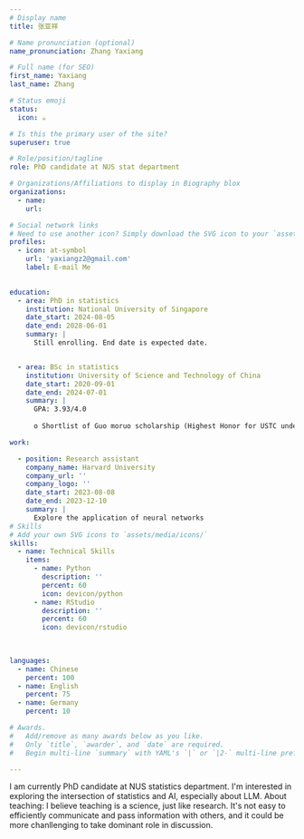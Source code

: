```yaml
---
# Display name
title: 张亚祥

# Name pronunciation (optional)
name_pronunciation: Zhang Yaxiang

# Full name (for SEO)
first_name: Yaxiang
last_name: Zhang

# Status emoji
status:
  icon: ☕️

# Is this the primary user of the site?
superuser: true

# Role/position/tagline
role: PhD candidate at NUS stat department

# Organizations/Affiliations to display in Biography blox
organizations:
  - name: 
    url: 

# Social network links
# Need to use another icon? Simply download the SVG icon to your `assets/media/icons/` folder.
profiles:
  - icon: at-symbol
    url: 'yaxiangz2@gmail.com'
    label: E-mail Me
  

education:
  - area: PhD in statistics 
    institution: National University of Singapore
    date_start: 2024-08-05
    date_end: 2028-06-01 
    summary: |
      Still enrolling. End date is expected date.


  - area: BSc in statistics
    institution: University of Science and Technology of China
    date_start: 2020-09-01
    date_end: 2024-07-01
    summary: |
      GPA: 3.93/4.0
      
      o	Shortlist of Guo moruo scholarship (Highest Honor for USTC undergraduate)	 

work:

  - position: Research assistant
    company_name: Harvard University
    company_url: ''
    company_logo: ''
    date_start: 2023-08-08
    date_end: 2023-12-10
    summary: |
      Explore the application of neural networks
# Skills
# Add your own SVG icons to `assets/media/icons/`
skills:
  - name: Technical Skills
    items:
      - name: Python
        description: ''
        percent: 60
        icon: devicon/python
      - name: RStudio
        description: ''
        percent: 60
        icon: devicon/rstudio
        
 

languages:
  - name: Chinese
    percent: 100
  - name: English
    percent: 75
  - name: Germany
    percent: 10

# Awards.
#   Add/remove as many awards below as you like.
#   Only `title`, `awarder`, and `date` are required.
#   Begin multi-line `summary` with YAML's `|` or `|2-` multi-line prefix and indent 2 spaces below.

---
```


I am currently PhD candidate at NUS statistics department. I'm interested in exploring the intersection of statistics and AI, especially about LLM.
About teaching: I believe teaching is a science, just like research. It's not easy to efficiently communicate and pass information with others, and it could be more chanllenging to take dominant role in discussion.
